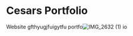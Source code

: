 # Cesars Portfolio
Website gfthyugjfuigytfu portfo![IMG_2632 (1)](https://user-images.githubusercontent.com/36453815/131753537-bdb87cb8-72e2-45d3-be49-d78433862e06.PNG)
io
